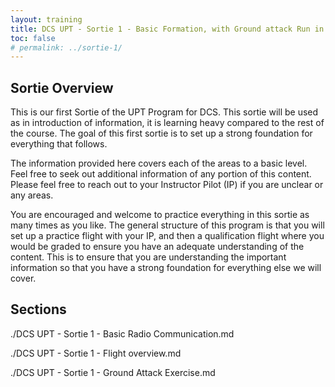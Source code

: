 ```yaml
---
layout: training
title: DCS UPT - Sortie 1 - Basic Formation, with Ground attack Run in
toc: false
# permalink: ../sortie-1/
---
```

## Sortie Overview
This is our first Sortie of the UPT Program for DCS. This sortie will be used as in introduction of information, it is learning heavy compared to the rest of the course. The goal of this first sortie is to set up a strong foundation for everything that follows.

The information provided here covers each of the areas to a basic level. Feel free to seek out additional information of any portion of this content. Please feel free to reach out to your Instructor Pilot (IP) if you are unclear or any areas.

You are encouraged and welcome to practice everything in this sortie as many times as you like. The general structure of this program is that you will set up a practice flight with your IP, and then a qualification flight where you would be graded to ensure you have an adequate understanding of the content. This is to ensure that you are understanding the important information so that you have a strong foundation for everything else we will cover.

## Sections

./DCS UPT - Sortie 1 - Basic Radio Communication.md

./DCS UPT - Sortie 1 - Flight overview.md

./DCS UPT - Sortie 1 - Ground Attack Exercise.md
